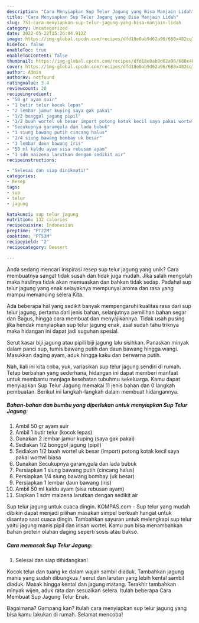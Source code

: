 ```yaml
---
description: "Cara Menyiapkan Sup Telur Jagung yang Bisa Manjain Lidah"
title: "Cara Menyiapkan Sup Telur Jagung yang Bisa Manjain Lidah"
slug: 751-cara-menyiapkan-sup-telur-jagung-yang-bisa-manjain-lidah
category: Uncategorized
date: 2022-05-22T15:26:04.912Z
image: https://img-global.cpcdn.com/recipes/dfd18e0ab9d62a96/680x482cq70/sup-telur-jagung-foto-resep-utama.jpg
hideToc: false
enableToc: true
enableTocContent: false
thumbnail: https://img-global.cpcdn.com/recipes/dfd18e0ab9d62a96/680x482cq70/sup-telur-jagung-foto-resep-utama.jpg
cover: https://img-global.cpcdn.com/recipes/dfd18e0ab9d62a96/680x482cq70/sup-telur-jagung-foto-resep-utama.jpg
author: Admin
authorAv: notfound
ratingvalue: 3.4
reviewcount: 20
recipeingredient:
- "50 gr ayam suir"
- "1 butir telur kocok lepas"
- "2 lembar jamur kuping saya gak pakai"
- "1/2 bonggol jagung pipil"
- "1/2 buah wortel uk besar import potong kotak kecil saya pakai wortwl biasa"
- "Secukupnya garamgula dan lada bubuk"
- "1 siung bawang putih cincang halus"
- "1/4 siung bawang bombay uk besar"
- "1 lembar daun bawang iris"
- "50 ml kaldu ayam sisa rebusan ayam"
- "1 sdm maizena larutkan dengan sedikit air"
recipeinstructions:

- "Selesai dan siap dinikmati!"
categories:
- Resep
tags:
- sup
- telur
- jagung

katakunci: sup telur jagung 
nutrition: 132 calories
recipecuisine: Indonesian
preptime: "PT22M"
cooktime: "PT53M"
recipeyield: "2"
recipecategory: Dessert

---
```





Anda sedang mencari inspirasi resep sup telur jagung yang unik? Cara membuatnya sangat tidak susah dan tidak juga mudah. Jika salah mengolah maka hasilnya tidak akan memuaskan dan bahkan tidak sedap. Padahal sup telur jagung yang enak selayaknya mempunyai aroma dan rasa yang mampu memancing selera Kita.





Ada beberapa hal yang sedikit banyak mempengaruhi kualitas rasa dari sup telur jagung, pertama dari jenis bahan, selanjutnya pemilihan bahan segar dan Bagus, hingga cara membuat dan menyajikannya. Tidak usah pusing jika hendak menyiapkan sup telur jagung enak,      asal sudah tahu triknya maka hidangan ini dapat jadi suguhan spesial.














Serut kasar biji jagung atau pipili biji jagung lalu sisihkan. Panaskan minyak dalam panci sup, tumis bawang putih dan daun bawang hingga wangi. Masukkan daging ayam, aduk hingga kaku dan berwarna putih.






Nah, kali ini kita coba, yuk, variasikan sup telur jagung sendiri di rumah. Tetap berbahan yang sederhana, hidangan ini dapat memberi manfaat untuk membantu menjaga kesehatan tubuhmu sekeluarga. Kamu dapat menyiapkan Sup Telur Jagung memakai 11 jenis bahan dan 0 langkah pembuatan. Berikut ini langkah-langkah dalam membuat hidangannya.

<!--inarticleads1-->

##### Bahan-bahan dan bumbu yang diperlukan untuk menyiapkan Sup Telur Jagung:

1. Ambil 50 gr ayam suir
1. Ambil 1 butir telur (kocok lepas)
1. Gunakan 2 lembar jamur kuping (saya gak pakai)
1. Sediakan 1/2 bonggol jagung (pipil)
1. Sediakan 1/2 buah wortel uk besar (import) potong kotak kecil saya pakai wortwl biasa
1. Gunakan Secukupnya garam,gula dan lada bubuk
1. Persiapkan 1 siung bawang putih (cincang halus)
1. Persiapkan 1/4 siung bawang bombay (uk besar)
1. Persiapkan 1 lembar daun bawang (iris)
1. Ambil 50 ml kaldu ayam (sisa rebusan ayam)
1. Siapkan 1 sdm maizena larutkan dengan sedikit air


Sup telur jagung untuk cuaca dingin. KOMPAS.com - Sup telur yang mudah dibikin dapat menjadi pilihan masakan simpel berkuah hangat untuk disantap saat cuaca dingin. Tambahkan sayuran untuk melengkapi sup telur yaitu jagung manis pipil dan irisan wortel. Kamu pun bisa menambahkan bahan protein olahan daging seperti sosis atau bakso. 

<!--inarticleads2-->

##### Cara memasak Sup Telur Jagung:


1. Selesai dan siap dihidangkan!

Kocok telur dan tuang ke dalam wajan sambil diaduk. Tambahkan jagung manis yang sudah dibungkus / serut dan larutan yang lebih kental sambil diaduk. Masak hingga kental dan jagung matang. Terakhir tambahkan minyak wijen, aduk rata dan sesuaikan selera. Itulah beberapa Cara Membuat Sup Jagung Telur Enak. 

Bagaimana? Gampang kan? Itulah cara menyiapkan sup telur jagung yang bisa kamu lakukan di rumah. Selamat mencoba!
